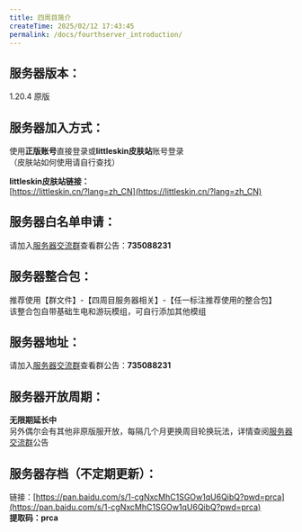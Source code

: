 ```yaml
---
title: 四周目简介
createTime: 2025/02/12 17:43:45
permalink: /docs/fourthserver_introduction/
---
```

## **服务器版本：**
1.20.4 原版

## **服务器加入方式：**
使用**正版账号**直接登录或**littleskin皮肤站**账号登录  
（皮肤站如何使用请自行查找）  

**littleskin皮肤站链接：**  
[https://littleskin.cn/?lang=zh_CN](https://littleskin.cn/?lang=zh_CN)

## **服务器白名单申请：**
请加入[服务器交流群](https://qm.qq.com/q/gPLZBdWxOw)查看群公告：**735088231**


## **服务器整合包：**
推荐使用【群文件】-【四周目服务器相关】-【任一标注推荐使用的整合包】  
该整合包自带基础生电和游玩模组，可自行添加其他模组

## **服务器地址：**
请加入[服务器交流群](https://qm.qq.com/q/gPLZBdWxOw)查看群公告：**735088231**

## **服务器开放周期：**
**无限期延长中**  
另外偶尔会有其他非原版服开放，每隔几个月更换周目轮换玩法，详情查阅[服务器交流群](https://qm.qq.com/q/gPLZBdWxOw)公告

## **服务器存档（不定期更新）：**
链接：[https://pan.baidu.com/s/1-cgNxcMhC1SGOw1qU6QibQ?pwd=prca](https://pan.baidu.com/s/1-cgNxcMhC1SGOw1qU6QibQ?pwd=prca)  
**提取码：prca**
